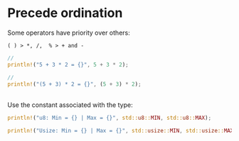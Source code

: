 # Precede ordination

Some operators have priority over others:

`( ) > *, /,  % > + and -`

```rust
//
println!("5 + 3 * 2 = {}", 5 + 3 * 2);
```

```rust
//
println!("(5 + 3) * 2 = {}", (5 + 3) * 2);
```


<br>
Use the constant associated with the type:

```rust
println!("u8: Min = {} | Max = {}", std::u8::MIN, std::u8::MAX);
```
  
```rust
println!("Usize: Min = {} | Max = {}", std::usize::MIN, std::usize::MAX);
```
